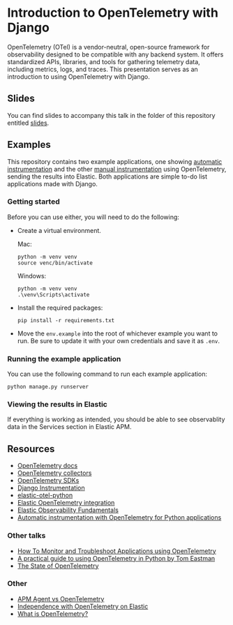 # Introduction to OpenTelemetry with Django
OpenTelemetry (OTel) is a vendor-neutral, open-source framework for observability designed to be compatible with any backend system. It offers standardized APIs, libraries, and tools for gathering telemetry data, including metrics, logs, and traces. This presentation serves as an introduction to using OpenTelemetry with Django.


## Slides
You can find slides to accompany this talk in the folder of this repository entitled [slides](https://github.com/JessicaGarson/Introduction-to-OpenTelemetry-with-Django/tree/main/slides).

## Examples
This repository contains two example applications, one showing [automatic instrumentation](https://github.com/JessicaGarson/Introduction-to-OpenTelemetry-with-Django/tree/main/automatic-instrumentation/todolist_project) and the other [manual instrumentation](https://github.com/JessicaGarson/Introduction-to-OpenTelemetry-with-Django/tree/main/manual-instrumentation/todolist_project) using OpenTelemetry, sending the results into Elastic. Both applications are simple to-do list applications made with Django.

### Getting started
Before you can use either, you will need to do the following:

- Create a virtual environment.

  Mac:
  
  ```
  python -m venv venv
  source venc/bin/activate
  ```

  Windows:

  ```
  python -m venv venv
  .\venv\Scripts\activate
  ```

- Install the required packages:

  ``` 
  pip install -r requirements.txt
  ```

- Move the `env.example` into the root of whichever example you want to run. Be sure to update it with your own credentials and save it as `.env`. 

### Running the example application

You can use the following command to run each example application:

```
python manage.py runserver
```

### Viewing the results in Elastic
If everything is working as intended, you should be able to see observablity data in the Services section in Elastic APM.

## Resources 
- [OpenTelemetry docs](https://opentelemetry.io/)
- [OpenTelemetry collectors](https://opentelemetry.io/docs/collector/) 
- [OpenTelemetry SDKs](https://opentelemetry.io/docs/languages/)
- [Django Instrumentation](https://opentelemetry-python.readthedocs.io/en/latest/examples/django/README.html)
- [elastic-otel-python](https://github.com/elastic/elastic-otel-python)
- [Elastic OpenTelemetry integration](https://www.elastic.co/guide/en/observability/current/apm-open-telemetry.html)
- [Elastic Observability Fundamentals](https://www.elastic.co/training/observability-fundamentals)
- [Automatic instrumentation with OpenTelemetry for Python applications](https://www.elastic.co/observability-labs/blog/auto-instrumentation-python-applications-opentelemetry)

### Other talks
- [How To Monitor and Troubleshoot Applications using OpenTelemetry](https://www.youtube.com/watch?v=oTzIieqwMW0)
- [A practical guide to using OpenTelemetry in Python by Tom Eastman](https://www.youtube.com/watch?v=R8BYnL-Yp1w)
- [The State of OpenTelemetry](https://xeraa.net/talks/on-the-bleeding-edge-of-open-telemetry/)

### Other
- [APM Agent vs OpenTelemetry](https://discuss.elastic.co/t/elastic-apm-agent-vs-opentelemetry-client/332903)
- [Independence with OpenTelemetry on Elastic](https://www.elastic.co/blog/opentelemetry-observability)
- [What is OpenTelemetry?](https://www.codingblocks.net/podcast/what-is-opentelemetry/#more-40442)
